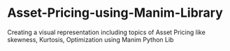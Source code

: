 # Asset-Pricing-using-Manim-Library
Creating a visual representation including topics of Asset Pricing like skewness, Kurtosis, Optimization using Manim Python Lib
